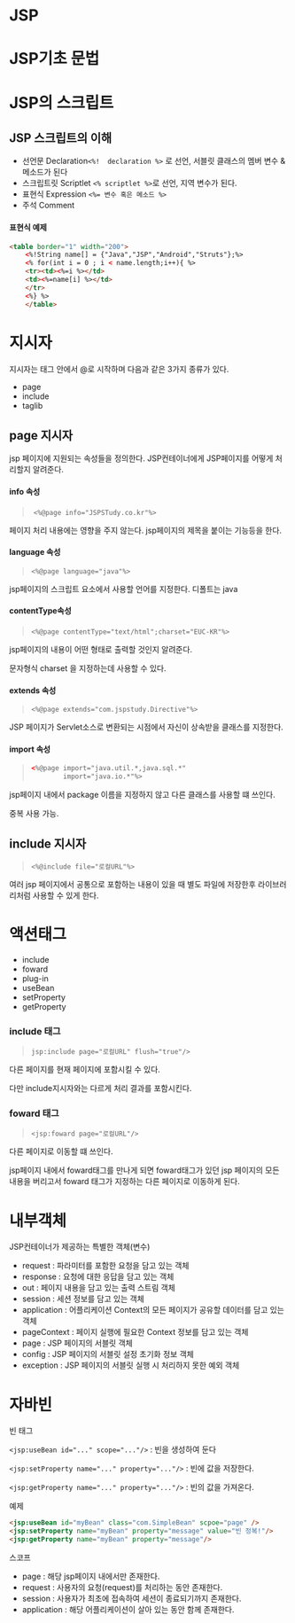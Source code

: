 # JSP
# JSP기초 문법
# JSP의 스크립트

## JSP 스크립트의 이해

* 선언문 Declaration```<%!  declaration %>``` 로 선언, 서블릿 클래스의 멤버 변수 & 메소드가 된다
* 스크립트릿 Scriptlet ```<% scriptlet %>```로 선언, 지역 변수가 된다.
* 표현식 Expression ```<%= 변수 혹은 메소드 %>``` 
* 주석 Comment

#### 표현식 예제

```html
<table border="1" width="200">
	<%!String name[] = {"Java","JSP","Android","Struts"};%>
	<% for(int i = 0 ; i < name.length;i++){ %>
	<tr><td><%=i %></td>
	<td><%=name[i] %></td>
	</tr>
	<%} %>
	</table>
```



# 지시자

지시자는 태그 안에서 @로 시작하며 다음과 같은 3가지 종류가 있다.

* page
* include
* taglib

## page 지시자

jsp 페이지에 지원되는 속성들을 정의한다. JSP컨테이너에게 JSP페이지를 어떻게 처리할지 알려준다.

#### info 속성

> ​	```<%@page info="JSPSTudy.co.kr"%>```

페이지 처리 내용에는 영향을 주지 않는다. jsp페이지의 제목을 붙이는 기능등을 한다.

#### language 속성

> ```<%@page language="java"%>```

jsp페이지의 스크립트 요소에서 사용할 언어를 지정한다. 디폴트는 java

#### contentType속성

> ​	```<%@page contentType="text/html";charset="EUC-KR"%>```

jsp페이지의 내용이 어떤 형태로 출력할 것인지 알려준다.

문자형식 charset 을 지정하는데 사용할 수 있다.

#### extends 속성

> ```<%@page extends="com.jspstudy.Directive"%>```

JSP 페이지가 Servlet소스로 변환되는 시점에서 자신이 상속받을 클래스를 지정한다.

#### import 속성

> ```html
> <%@page import="java.util.*,java.sql.*"
>         import="java.io.*"%>
> ```

jsp페이지 내에서 package 이름을 지정하지 않고 다른 클래스를 사용할 떄 쓰인다.

중복 사용 가능.

## include 지시자

> ```<%@include file="로컬URL"%>```

여러 jsp 페이지에서 공통으로 포함하는 내용이 있을 때 별도 파일에 저장한후 라이브러리처럼 사용할 수 있게 한다.

# 액션태그

* include
* foward
* plug-in
* useBean
* setProperty
* getProperty

### include 태그

> ```jsp:include page="로컬URL" flush="true"/>```

다른 페이지를 현재 페이지에 포함시킬 수 있다.

다만 include지시자와는 다르게 처리 결과를 포함시킨다.

### foward 태그

> ```<jsp:foward page="로컬URL"/>```

다른 페이지로 이동할 떄 쓰인다.

jsp페이지 내에서 foward태그를 만나게 되면 foward태그가 있던 jsp 페이지의 모든 내용을 버리고서 foward 태그가 지정하는 다른 페이지로 이동하게 된다.

# 내부객체

JSP컨테이너가 제공하는 특별한 객체(변수)

* request  : 파라미터를 포함한 요청을 담고 있는 객체
* response : 요청에 대한 응답을 담고 있는 객체
* out : 페이지 내용을 담고 있는 출력 스트림 객체
* session : 세션 정보를 담고 있는 객체
* application : 어플리케이션 Context의 모든 페이지가 공유할 데이터를 담고 있는 객체
* pageContext : 페이지 실행에 필요한 Context 정보를 담고 있는 객체
* page : JSP 페이지의 서블릿 객체
* config : JSP 페이지의 서블릿 설정 초기화 정보 객체
* exception : JSP 페이지의 서블릿 실행 시 처리하지 못한 예외 객체

# 자바빈

빈 태그

```<jsp:useBean id="..." scope="..."/>``` : 빈을 생성하여 둔다

```<jsp:setProperty name="..." property="..."/>``` : 빈에 값을 저장한다.

```<jsp:getProperty name="..." property="..."/>``` : 빈의 값을 가져온다.

예제

```html
<jsp:useBean id="myBean" class="com.SimpleBean" scpoe="page" />
<jsp:setProperty name="myBean" property="message" value="빈 정복!"/>
<jsp:getProperty name="myBean" property="message"/>
```

스코프

* page : 해당 jsp페이지 내에서만 존재한다.
* request : 사용자의 요청(request)를 처리하는 동안 존재한다.
* session : 사용자가 최초에 접속하여 세션이 종료되기까지 존재한다.
* application : 해당 어플리케이션이 살아 있는 동안 함께 존재한다.